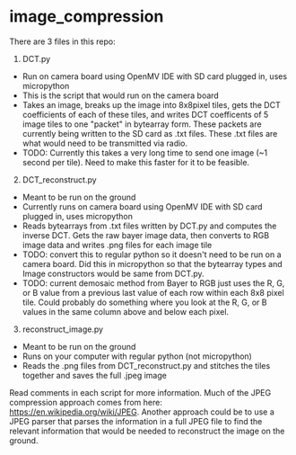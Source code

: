 # image_compression

There are 3 files in this repo:
1) DCT.py

- Run on camera board using OpenMV IDE with SD card plugged in, uses micropython
- This is the script that would run on the camera board
- Takes an image, breaks up the image into 8x8pixel tiles, gets the DCT coefficients of each of these tiles, and writes DCT coefficents of 5 image tiles to one "packet" in bytearray form. These packets are currently being written to the SD card as .txt files. These .txt files are what would need to be transmitted via radio.
- TODO: Currently this takes a very long time to send one image (~1 second per tile). Need to make this faster for it to be feasible.

2) DCT_reconstruct.py

- Meant to be run on the ground
- Currently runs on camera board using OpenMV IDE with SD card plugged in, uses micropython 
- Reads bytearrays from .txt files written by DCT.py and computes the inverse DCT. Gets the raw bayer image data, then converts to RGB image data and writes .png files for each image tile
- TODO: convert this to regular python so it doesn't need to be run on a camera board. Did this in micropython so that the bytearray types and Image constructors would be same from DCT.py.
- TODO: current demosaic method from Bayer to RGB just uses the R, G, or B value from a previous last value of each row within each 8x8 pixel tile. Could probably do something where you look at the R, G, or B values in the same column above and below each pixel. 

3) reconstruct_image.py

- Meant to be run on the ground
- Runs on your computer with regular python (not micropython)
- Reads the .png files from DCT_reconstruct.py and stitches the tiles together and saves the full .jpeg image

Read comments in each script for more information. Much of the JPEG compression approach comes from here: https://en.wikipedia.org/wiki/JPEG. 
Another approach could be to use a JPEG parser that parses the information in a full JPEG file to find the relevant information that would be needed to reconstruct the image on the ground. 
